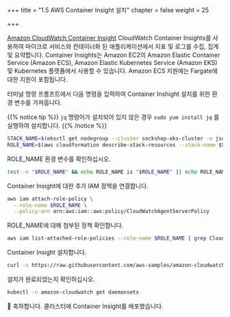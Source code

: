 +++
title = "1.5 AWS Container Insight 설치"
chapter = false
weight = 25

+++

[Amazon CloudWatch Container Insight](https://docs.aws.amazon.com/ko_kr/AmazonCloudWatch/latest/monitoring/ContainerInsights.html) CloudWatch Container Insights를 사용하여 마이크로 서비스와 컨테이너화 된 애플리케이션에서 지표 및 로그를 수집, 집계 및 요약합니다. Container Insights는 Amazon EC2의 Amazon Elastic Container Service (Amazon ECS), Amazon Elastic Kubernetes Service (Amazon EKS) 및 Kubernetes 플랫폼에서 사용할 수 있습니다. Amazon ECS 지원에는 Fargate에 대한 지원이 포함됩니다.


터미널 명령 프롬프트에서 다음 명령을 입력하여 Container Inshight 설치를 위한 환경 변수를 가져옵니다.

{{% notice tip %}}
`jq` 명령어가 설치되어 있지 않은 경우 `sudo yum install jq` 를 실행하여 설치합니다.
{{% /notice %}}


```bash
STACK_NAME=$(eksctl get nodegroup --cluster sockshop-eks-cluster -o json | jq -r '.[].StackName')
ROLE_NAME=$(aws cloudformation describe-stack-resources --stack-name $STACK_NAME | jq -r '.StackResources[] | select(.ResourceType=="AWS::IAM::Role") | .PhysicalResourceId')
```

ROLE_NAME 환경 변수를 확인하십시오.

```bash
test -n "$ROLE_NAME" && echo ROLE_NAME is "$ROLE_NAME" || echo ROLE_NAME is not set
```

Container Insight에 대한 추가 IAM 정책을 연결합니다.

```bash
aws iam attach-role-policy \
  --role-name $ROLE_NAME \
  --policy-arn arn:aws:iam::aws:policy/CloudWatchAgentServerPolicy


```

ROLE_NAME에 대해 첨부된 정책 확인합니다.

```bash
aws iam list-attached-role-policies --role-name $ROLE_NAME | grep CloudWatchAgentServerPolicy || echo 'Policy not found'

```

Container Insight 설치합니다.

```bash
curl -s https://raw.githubusercontent.com/aws-samples/amazon-cloudwatch-container-insights/latest/k8s-deployment-manifest-templates/deployment-mode/daemonset/container-insights-monitoring/quickstart/cwagent-fluentd-quickstart.yaml | sed "s/{{cluster_name}}/sockshop-eks-cluster/;s/{{region_name}}/us-west-2/" | kubectl apply -f -
```

설치가 완료되었는지 확인하십시오.

```bash
kubectl -n amazon-cloudwatch get daemonsets
```


🎉 축하합니다. 클러스터에 Container Insight를 배포했습니다.


